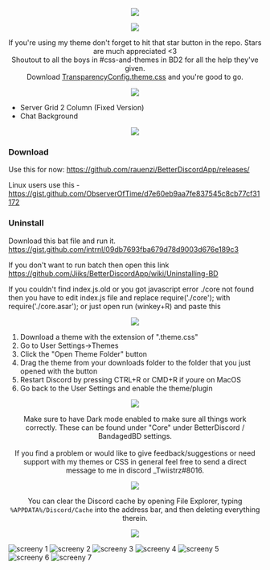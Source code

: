 <p align="center">
  <img src="https://raw.githubusercontent.com/Twiistrz/BetterDiscordThemeMasterFile/master/IMAGES/up-to-date.png" />
</p>


<p align="center">
  <img src="https://raw.githubusercontent.com/Twiistrz/BetterDiscordThemeMasterFile/master/IMAGES/info.png" />
</p>

<p align="center">
  If you're using my theme don't forget to hit that star button in the repo. Stars are much appreciated <3<br/>
  Shoutout to all the boys in #css-and-themes in BD2 for all the help they've given.<br/>
  Download <a href="https://github.com/Twiistrz/TransparencyTheme/blob/master/TransparencyConfig.theme.css">TransparencyConfig.theme.css</a> and you're good to go.
</p>

<p align="center">
  <img src="https://raw.githubusercontent.com/Twiistrz/BetterDiscordThemeMasterFile/master/IMAGES/addons.png" /><br/>
</p>

- Server Grid 2 Column (Fixed Version)
- Chat Background


<p align="center">
  <img src="https://raw.githubusercontent.com/Twiistrz/BetterDiscordThemeMasterFile/master/IMAGES/bandagedbd.png" />
</p>

### Download
Use this for now: https://github.com/rauenzi/BetterDiscordApp/releases/

Linux users use this - https://gist.github.com/ObserverOfTime/d7e60eb9aa7fe837545c8cb77cf31172

### Uninstall
Download this bat file and run it. https://gist.github.com/intrnl/09db7693fba679d78d9003d676e189c3

If you don't want to run batch then open this link https://github.com/Jiiks/BetterDiscordApp/wiki/Uninstalling-BD

If you couldn't find index.js.old or you got javascript error ./core not found
then you have to edit index.js file and replace require('./core'); with require('./core.asar');
or just open run (winkey+R) and paste this


<p align="center">
  <img src="https://raw.githubusercontent.com/Twiistrz/BetterDiscordThemeMasterFile/master/IMAGES/installing-theme.png" />
</p>

1. Download a theme with the extension of ".theme.css"
2. Go to User Settings->Themes
3. Click the "Open Theme Folder" button
4. Drag the theme from your downloads folder to the folder that you just opened with the button
5. Restart Discord by pressing CTRL+R or CMD+R if youre on MacOS
6. Go back to the User Settings and enable the theme/plugin


<p align="center">
  <img src="https://raw.githubusercontent.com/Twiistrz/BetterDiscordThemeMasterFile/master/IMAGES/support-and-feedback.png" />
</p>

<p align="center">
Make sure to have Dark mode enabled to make sure all things work correctly. These can be found under "Core" under BetterDiscord / BandagedBD settings.<br/><br/>
If you find a problem or would like to give feedback/suggestions or need support with my themes or CSS in general feel free to send a direct message to me in discord _Twiistrz#8016.
</p>

<p align="center">
  <img src="https://raw.githubusercontent.com/Twiistrz/BetterDiscordThemeMasterFile/master/IMAGES/quick-update.png" />
</p>

<p align="center">
You can clear the Discord cache by opening File Explorer, typing <code>%APPDATA%/Discord/Cache</code> into the address bar, and then deleting everything therein.
</p>

<p align="center">
  <img src="https://raw.githubusercontent.com/Twiistrz/BetterDiscordThemeMasterFile/master/IMAGES/screenshots.png" />
</p>

![screeny 1](https://raw.githubusercontent.com/Twiistrz/BetterDiscordThemeMasterFile/master/IMAGES/1.png)
![screeny 2](https://raw.githubusercontent.com/Twiistrz/BetterDiscordThemeMasterFile/master/IMAGES/2.png)
![screeny 3](https://raw.githubusercontent.com/Twiistrz/BetterDiscordThemeMasterFile/master/IMAGES/3.png)
![screeny 4](https://raw.githubusercontent.com/Twiistrz/BetterDiscordThemeMasterFile/master/IMAGES/4.png)
![screeny 5](https://raw.githubusercontent.com/Twiistrz/BetterDiscordThemeMasterFile/master/IMAGES/5.png)
![screeny 6](https://raw.githubusercontent.com/Twiistrz/BetterDiscordThemeMasterFile/master/IMAGES/6.png)
![screeny 7](https://raw.githubusercontent.com/Twiistrz/BetterDiscordThemeMasterFile/master/IMAGES/7.png)
